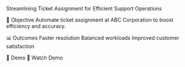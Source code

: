 Streamlining Ticket Assignment for Efficient Support Operations



🎯 Objective
Automate ticket assignment at ABC Corporation to boost efficiency and accuracy.

📊 Outcomes
Faster resolution
Balanced workloads
Improved customer satisfaction

🎥 Demo
🔗 Watch Demo
